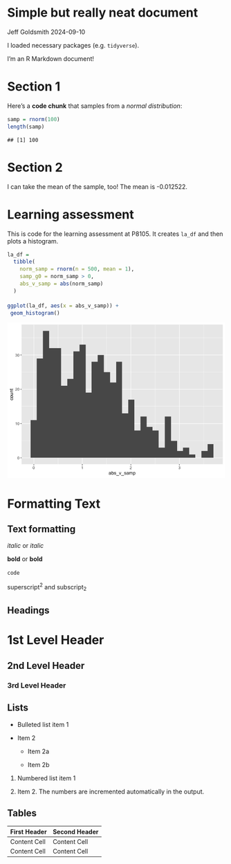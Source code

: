 Simple but really neat document
================
Jeff Goldsmith
2024-09-10

I loaded necessary packages (e.g. `tidyverse`).

I’m an R Markdown document!

# Section 1

Here’s a **code chunk** that samples from a *normal distribution*:

``` r
samp = rnorm(100)
length(samp)
```

    ## [1] 100

# Section 2

I can take the mean of the sample, too! The mean is -0.012522.

# Learning assessment

This is code for the learning assessment at P8105. It creates `la_df`
and then plots a histogram.

``` r
la_df = 
  tibble(
    norm_samp = rnorm(n = 500, mean = 1), 
    samp_g0 = norm_samp > 0,
    abs_v_samp = abs(norm_samp)
  )

ggplot(la_df, aes(x = abs_v_samp)) + 
 geom_histogram()
```

![](template_files/figure-gfm/la_chunk-1.png)<!-- -->

# Formatting Text

## Text formatting

*italic* or *italic*

**bold** or **bold**

`code`

superscript<sup>2</sup> and subscript<sub>2</sub>

## Headings

# 1st Level Header

## 2nd Level Header

### 3rd Level Header

## Lists

- Bulleted list item 1

- Item 2

  - Item 2a

  - Item 2b

1.  Numbered list item 1

2.  Item 2. The numbers are incremented automatically in the output.

## Tables

| First Header | Second Header |
|--------------|---------------|
| Content Cell | Content Cell  |
| Content Cell | Content Cell  |

